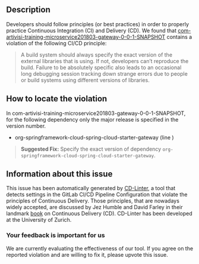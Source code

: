 
## Description
Developers should follow principles (or best practices) in order to properly practice Continuous Integration (CI) and Delivery (CD).
We found that [com-artivisi-training-microservice201803-gateway-0-0-1-SNAPSHOT](https://gitlab.com/training-microservices-2018-03/gateway/blob/master/.gitlab-ci.yml) contains a violation of the following CI/CD principle:

> A build system should always specify the exact version of the external libraries that is using.
If not, developers can’t reproduce the build. Failure to be absolutely specific also leads to an occasional long debugging session tracking down strange errors due to people or build systems using different versions of libraries.

## How to locate the violation

In com-artivisi-training-microservice201803-gateway-0-0-1-SNAPSHOT, for the following dependency only the major release is specified in the version number.

* org-springframework-cloud-spring-cloud-starter-gateway (line )

> **Suggested Fix:** Specify the exact version of dependency `org-springframework-cloud-spring-cloud-starter-gateway`.

## Information about this issue

This issue has been automatically generated by [CD-Linter](https://gitlab.com/Jancso/configuration-analytics), a tool that detects settings in the GitLab CI/CD Pipeline Configuration that violate the principles of Continuous Delivery. Those principles, that are nowadays widely accepted, are discussed by Jez Humble and David Farley in their landmark [book](https://www.oreilly.com/library/view/continuous-delivery-reliable/9780321670250/) on Continuous Delivery (CD). CD-Linter has been developed at the University of Zurich.

### Your feedback is important for us
We are currently evaluating the effectiveness of our tool. If you agree on the reported violation and are willing to fix it, please upvote this issue.